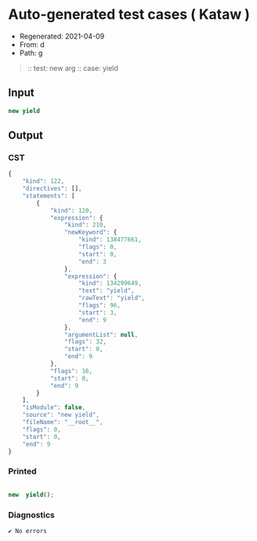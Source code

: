 # Auto-generated test cases ( Kataw )
- Regenerated: 2021-04-09
- From: d
- Path: g
> :: test: new arg
> :: case: yield
## Input

`````js
new yield
`````

## Output

### CST

```javascript
{
    "kind": 122,
    "directives": [],
    "statements": [
        {
            "kind": 120,
            "expression": {
                "kind": 210,
                "newKeyword": {
                    "kind": 138477661,
                    "flags": 0,
                    "start": 0,
                    "end": 3
                },
                "expression": {
                    "kind": 134299649,
                    "text": "yield",
                    "rawText": "yield",
                    "flags": 96,
                    "start": 3,
                    "end": 9
                },
                "argumentList": null,
                "flags": 32,
                "start": 0,
                "end": 9
            },
            "flags": 16,
            "start": 0,
            "end": 9
        }
    ],
    "isModule": false,
    "source": "new yield",
    "fileName": "__root__",
    "flags": 0,
    "start": 0,
    "end": 9
}
```

### Printed

```javascript

new  yield();
```

### Diagnostics

```javascript
✔ No errors
```

